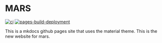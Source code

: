 # MARS

[![ci](https://github.com/zeulewan/test/actions/workflows/ci.yml/badge.svg)](https://github.com/zeulewan/test/actions/workflows/ci.yml)
[![pages-build-deployment](https://github.com/zeulewan/test/actions/workflows/pages/pages-build-deployment/badge.svg)](https://github.com/zeulewan/test/actions/workflows/pages/pages-build-deployment)

This is a mkdocs github pages site that uses the material theme. This is the new website for mars.

